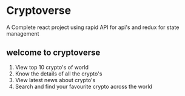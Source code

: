 <h1>Cryptoverse</h1>
<p>A Complete react project using rapid API for api's and redux for state management</p>
<h2>welcome to cryptoverse</h2>
<ol>
  <li>View top 10 crypto's of world </li>
   <li>Know the details of all the crypto's </li>
   <li>View latest news about crypto's</li>
   <li>Search and find your favourite crypto across the world</li>
</ol>

